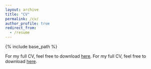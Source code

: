 ```yaml
---
layout: archive
title: "CV"
permalink: /cv/
author_profile: true
redirect_from:
  - /resume
---
```


{% include base_path %}



For my full CV, feel free to download [here](https://juyheng.github.io/files/Uyheng_CV_Website.pdf).
For my full CV, feel free to download <a href = "https://juyheng.github.io/files/Uyheng_CV_Website.pdf" target = "_blank">here</a>.
